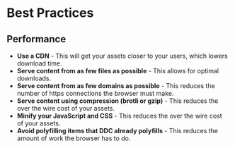 # Best Practices

## Performance

* **Use a CDN** - This will get your assets closer to your users, which lowers download time.
* **Serve content from as few files as possible** - This allows for optimal downloads.
* **Serve content from as few domains as possible** - This reduces the number of https connections the browser must make.
* **Serve content using compression (brotli or gzip)** - This reduces the over the wire cost of your assets.
* **Minify your JavaScript and CSS** - This reduces the over the wire cost of your assets.
* **Avoid polyfilling items that DDC already polyfills** - This reduces the amount of work the browser has to do.
